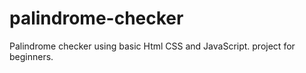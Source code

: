 # palindrome-checker
Palindrome checker using basic Html CSS and JavaScript. project for beginners. 
